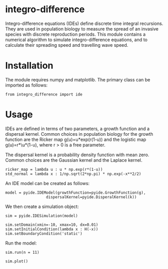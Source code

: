 # integro-difference
Integro-difference equations (IDEs) define discrete time integral recursions. They are used in population biology to measure the spread of an invasive species with discrete reproduction periods. This module contains a numerical algorithm to simulate integro-difference equations, and to calculate their spreading speed and travelling wave speed.

# Installation
The module requires numpy and matplotlib. The primary class can be imported as follows:
```
from integro_difference import ide
```

# Usage
IDEs are defined in terms of two parameters, a growth function and a dispersal kernel. Common choices in population biology for the growth function are the Ricker map g(u)=u\*exp(r(1-u)) and the logistic map g(u)=r*\u\*(1-u), where r > 0 is a free parameter.

The dispersal kernel is a probability density function with mean zero. Common choices are the Gaussian kernel and the Laplace kernel.

```
ricker_map = lambda u : u * np.exp(r*(1-u))
std_normal = lambda x : 1/np.sqrt(2*np.pi) * np.exp(-x**2/2)
```

An IDE model can be created as follows:

```
model = pyide.IDEModel(growthFunction=pyide.GrowthFunction(g),
                  dispersalKernel=pyide.DisperalKernel(k))
```

We then create a simulation object:
```
sim = pyide.IDESimulation(model)
```

```
sim.setDomain(xmin=-10, xmax=10, dx=0.01)
sim.setInitialCondition(lambda x : H(-x))
sim.setBoundaryCondition('static')
```

Run the model:
```
sim.run(n = 11)

sim.plot()
```




